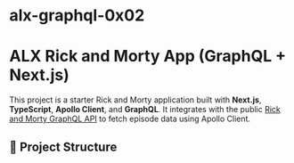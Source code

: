﻿# alx-graphql-0x02
 # ALX Rick and Morty App (GraphQL + Next.js)

This project is a starter Rick and Morty application built with **Next.js**, **TypeScript**, **Apollo Client**, and **GraphQL**. It integrates with the public [Rick and Morty GraphQL API](https://rickandmortyapi.com/graphql) to fetch episode data using Apollo Client.

## 📁 Project Structure

